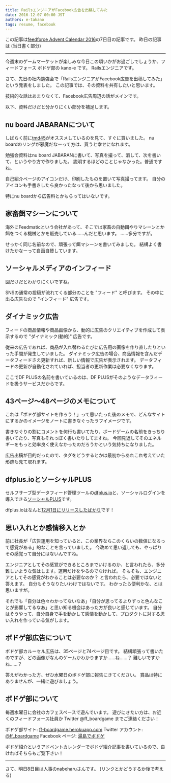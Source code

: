 ```yaml
---
title: RailsエンジニアがFacebook広告を出稿してみた
date: 2016-12-07 00:00 JST
authors: e-takano
tags: resume, facebook
---
```


この記事は[feedforce Advent Calendar 2016](http://www.adventar.org/calendars/1427)の7日目の記事です。
昨日の記事は (当日書く部分)

---

今週末のゲームマーケットが楽しみな今日この頃いかがお過ごしでしょうか、フィードフォース ボドゲ部の kano-e です。
Railsエンジニアです。

さて、先日の社内勉強会で「RailsエンジニアがFacebook広告を出稿してみた」という発表をしました。
この記事では、その資料を共有したいと思います。

技術的な話はあまりなくて、Facebook広告周辺の話がメインです。

<!--more-->

<script async class="speakerdeck-embed" data-id="8615bee623094af991bc682d45d02620" data-ratio="1.41436464088398" src="//speakerdeck.com/assets/embed.js"></script>

以下、資料だけだと分かりにくい部分を補足します。

## nu board JABARANについて

しばらく前に[tmd45](/author/tmd45/)がオススメしているのを見て、すぐに買いました。
nu boardのリングが邪魔だなーって方は、買うと幸せになれます。

勉強会資料はnu board JABARANに書いて、写真を撮って、消して、次を書いて、というやり方で作りました。
説明するほどのことじゃなかった。普通ですね。

自己紹介ページのアイコンだけ、印刷したものを置いて写真撮ってます。
自分のアイコンも手書きしたら良かったなって後から思いました。

特にnu boardから広告料とかもらってはいないです。

## 家畜餌マシーンについて

海外にFeedmaticという会社があって、そこでは家畜の自動餌やりマシーンとか餌をつくる機械とかを販売している……んだと思います。
……多分ですが。

せっかく同じ名前なので、頑張って餌マシーンを書いてみました。
結構よく書けたかなーって自画自賛しています。

## ソーシャルメディアのインフィード

図だけだとわかりにくいですね。

SNSの通常の投稿が流れてくる部分のことを "フィード" と呼びます。
その中に出る広告なので "インフィード" 広告です。

## ダイナミック広告

フィードの商品情報や商品画像から、動的に広告のクリエイティブを作成して表示するので "ダイナミック(動的)" 広告です。

従来の広告であれば、商品が入れ替わるたびに広告用の画像を作り直したりといった手間が発生していました。
ダイナミック広告の場合、商品情報を含んだデータフィードさえ更新すれば、新しい情報で広告が表示されます。
データフィードの更新が自動化されていれば、担当者の更新作業は必要なくなります。

ここでDF PLUSの名前を書いているのは、DF PLUSがそのようなデータフィードを扱うサービスだからです。

## 43ページ〜48ページのメモについて

これは「ボドゲ部サイトを作ろう！」って思いたった後のメモで、どんなサイトにするかのイメージをノートに書きなぐったラフイメージです。

書きなぐりの割にコメントを何行も書いてたり、ボードゲームの名前をきっちり書いてたり、写真もそれっぽく書いたりしてますね。
今回見返してそのエネルギーをもっと効率良く使えなかったのだろうかという気持ちになりました。

広告出稿が目的だったので、タグをどうするとかは最初からあれこれ考えていた形跡も見て取れます。

## dfplus.ioとソーシャルPLUS

セルフサーブ型データフィード管理ツールの[dfplus.io](https://dfplus.io/)と、ソーシャルログインを導入できる[ソーシャルPLUS](https://socialplus.jp/)です。

dfplus.ioはなんと[12月1日にリリースしたばかり](https://www.feedforce.jp/release/9159/)です！

## 思い入れとか感情移入とか

前に社長が「広告運用を知っていると、この業界ならこのくらいの数値になるって感覚がある」的なことを言っていました。
今改めて思い返しても、やっぱりその感覚って自分にはないんですね。

エンジニアとしてその感覚ができるところまでいけるのか、と言われたら、多分難しいような気はします。運用だけをやるのでなければ。
そもそも、エンジニアとしてその感覚がわかることは必要なのか？ と言われたら、必要ではないと答えます。
自分もそうなりたいわけではないです。
わかったら便利かな、とは思いますが。

それでも「自分は色々わかってないなあ」「自分が思ってるよりずっと色んなことが影響してるなあ」と思い知る機会はあった方が良いと感じています。
自分はそうやって、自分自身で手を動かして感情を動かして、プロダクトに対する思い入れを作っている気がします。

## ボドゲ部広告について

ボドゲ部カルーセル広告は、35ページと74ページ目です。
結構頑張って書いたのですが、どの画像がなんのゲームかわかりますか……ね……？
難しいですかね……？

答えがわかった方、ぜひ水曜日のボドゲ部に報告にきてください。
賞品は特にありませんが、一緒に遊びましょう。

## ボドゲ部について

毎週水曜日に会社のカフェスペースで遊んでいます。
遊びにきたい方は、お近くのフィードフォース社員か Twitter @ff_boardgame までご連絡ください！

ボドゲ部サイト: [ff-boardgame.herokuapp.com](https://ff-boardgame.herokuapp.com/)
Twitter アカウント: [@ff_boardgame](https://twitter.com/ff_boardgame)
Facebook ページ: [湯島でボドゲ](https://www.facebook.com/yushima.bg/)

ボドゲ紹介というアドベントカレンダーでボドゲ紹介記事を書いているので、良ければそちらもご覧下さい！

---

さて、明日8日目は人事のnabeharuさんです。
(リンクとかどうするか後で考える)

